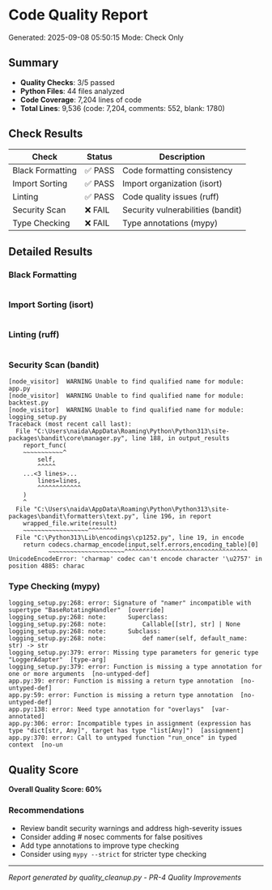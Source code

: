 # Code Quality Report

Generated: 2025-09-08 05:50:15
Mode: Check Only

## Summary

- **Quality Checks**: 3/5 passed
- **Python Files**: 44 files analyzed
- **Code Coverage**: 7,204 lines of code
- **Total Lines**: 9,536 (code: 7,204, comments: 552, blank: 1780)

## Check Results

| Check | Status | Description |
|-------|--------|-------------|
| Black Formatting | ✅ PASS | Code formatting consistency |
| Import Sorting | ✅ PASS | Import organization (isort) |
| Linting | ✅ PASS | Code quality issues (ruff) |
| Security Scan | ❌ FAIL | Security vulnerabilities (bandit) |
| Type Checking | ❌ FAIL | Type annotations (mypy) |

## Detailed Results

### Black Formatting
```

```

### Import Sorting (isort)
```

```

### Linting (ruff)
```

```

### Security Scan (bandit)
```
[node_visitor]	WARNING	Unable to find qualified name for module: app.py
[node_visitor]	WARNING	Unable to find qualified name for module: backtest.py
[node_visitor]	WARNING	Unable to find qualified name for module: logging_setup.py
Traceback (most recent call last):
  File "C:\Users\naida\AppData\Roaming\Python\Python313\site-packages\bandit\core\manager.py", line 188, in output_results
    report_func(
    ~~~~~~~~~~~^
        self,
        ^^^^^
    ...<3 lines>...
        lines=lines,
        ^^^^^^^^^^^^
    )
    ^
  File "C:\Users\naida\AppData\Roaming\Python\Python313\site-packages\bandit\formatters\text.py", line 196, in report
    wrapped_file.write(result)
    ~~~~~~~~~~~~~~~~~~^^^^^^^^
  File "C:\Python313\Lib\encodings\cp1252.py", line 19, in encode
    return codecs.charmap_encode(input,self.errors,encoding_table)[0]
           ~~~~~~~~~~~~~~~~~~~~~^^^^^^^^^^^^^^^^^^^^^^^^^^^^^^^^^^
UnicodeEncodeError: 'charmap' codec can't encode character '\u2757' in position 4885: charac
```

### Type Checking (mypy)
```
logging_setup.py:268: error: Signature of "namer" incompatible with supertype "BaseRotatingHandler"  [override]
logging_setup.py:268: note:      Superclass:
logging_setup.py:268: note:          Callable[[str], str] | None
logging_setup.py:268: note:      Subclass:
logging_setup.py:268: note:          def namer(self, default_name: str) -> str
logging_setup.py:379: error: Missing type parameters for generic type "LoggerAdapter"  [type-arg]
logging_setup.py:379: error: Function is missing a type annotation for one or more arguments  [no-untyped-def]
app.py:39: error: Function is missing a return type annotation  [no-untyped-def]
app.py:59: error: Function is missing a return type annotation  [no-untyped-def]
app.py:138: error: Need type annotation for "overlays"  [var-annotated]
app.py:306: error: Incompatible types in assignment (expression has type "dict[str, Any]", target has type "list[Any]")  [assignment]
app.py:370: error: Call to untyped function "run_once" in typed context  [no-un
```

## Quality Score

**Overall Quality Score: 60%**

### Recommendations

- Review bandit security warnings and address high-severity issues
- Consider adding # nosec comments for false positives
- Add type annotations to improve type checking
- Consider using `mypy --strict` for stricter type checking

---
*Report generated by quality_cleanup.py - PR-4 Quality Improvements*

